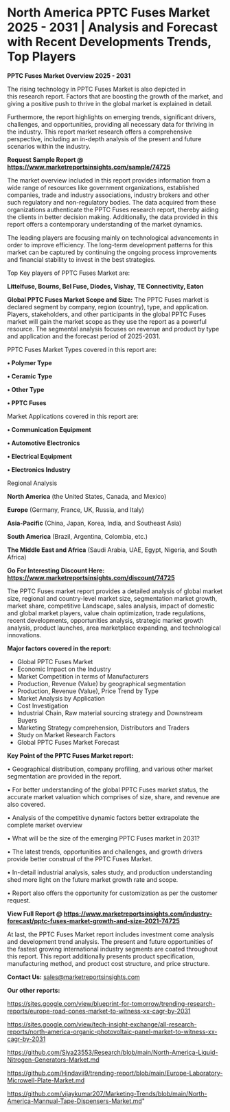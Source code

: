 # North America PPTC Fuses Market 2025 - 2031 | Analysis and Forecast with Recent Developments Trends, Top Players

<Strong> PPTC Fuses Market Overview 2025 - 2031</strong>

The rising technology in PPTC Fuses Market is also depicted in this research report. Factors that are boosting the growth of the market, and giving a positive push to thrive in the global market is explained in detail.

Furthermore, the report highlights on emerging trends, significant drivers, challenges, and opportunities, providing all necessary data for thriving in the industry. This report market research offers a comprehensive perspective, including an in-depth analysis of the present and future scenarios within the industry.

<strong>Request Sample Report @ <a href=https://www.marketreportsinsights.com/sample/74725>https://www.marketreportsinsights.com/sample/74725</a></strong>

The market overview included in this report provides information from a wide range of resources like government organizations, established companies, trade and industry associations, industry brokers and other such regulatory and non-regulatory bodies. The data acquired from these organizations authenticate the PPTC Fuses research report, thereby aiding the clients in better decision making. Additionally, the data provided in this report offers a contemporary understanding of the market dynamics.

The leading players are focusing mainly on technological advancements in order to improve efficiency. The long-term development patterns for this market can be captured by continuing the ongoing process improvements and financial stability to invest in the best strategies.

Top Key players of PPTC Fuses Market are:

<strong>Littelfuse, Bourns, Bel Fuse, Diodes, Vishay, TE Connectivity, Eaton</strong>

<strong><b>Global PPTC Fuses Market Scope and Size:</b></strong>
The PPTC Fuses market is declared segment by company, region (country), type, and application. Players, stakeholders, and other participants in the global PPTC Fuses market will gain the market scope as they use the report as a powerful resource. The segmental analysis focuses on revenue and product by type and application and the forecast period of 2025-2031.

PPTC Fuses Market Types covered in this report are:

<strong>• Polymer Type

• Ceramic Type

• Other Type

• PPTC Fuses</strong>

Market Applications covered in this report are:

<strong>• Communication Equipment

• Automotive Electronics

• Electrical Equipment

• Electronics Industry</strong> 

Regional Analysis

<strong>North America</strong> (the United States, Canada, and Mexico)

<strong>Europe</strong> (Germany, France, UK, Russia, and Italy)

<strong>Asia-Pacific</strong> (China, Japan, Korea, India, and Southeast Asia)

<strong>South America</strong> (Brazil, Argentina, Colombia, etc.)

<strong>The Middle East and Africa</strong> (Saudi Arabia, UAE, Egypt, Nigeria, and South Africa)

<strong>Go For Interesting Discount Here: <a href=https://www.marketreportsinsights.com/discount/74725>https://www.marketreportsinsights.com/discount/74725</a></strong>

The PPTC Fuses market report provides a detailed analysis of global market size, regional and country-level market size, segmentation market growth, market share, competitive Landscape, sales analysis, impact of domestic and global market players, value chain optimization, trade regulations, recent developments, opportunities analysis, strategic market growth analysis, product launches, area marketplace expanding, and technological innovations.

<strong><b>Major factors covered in the report:</b></strong>
<ul>
  <li>Global PPTC Fuses Market </li>
  <li>Economic Impact on the Industry</li>
  <li>Market Competition in terms of Manufacturers</li>
  <li>Production, Revenue (Value) by geographical segmentation</li>
  <li>Production, Revenue (Value), Price Trend by Type</li>
  <li>Market Analysis by Application</li>
  <li>Cost Investigation</li>
  <li>Industrial Chain, Raw material sourcing strategy and Downstream Buyers</li>
  <li>Marketing Strategy comprehension, Distributors and Traders</li>
  <li>Study on Market Research Factors</li>
  <li>Global PPTC Fuses Market Forecast</li>
</ul>

<strong><b>Key Point of the PPTC Fuses Market report:</b></strong>

• Geographical distribution, company profiling, and various other market segmentation are provided in the report.

• For better understanding of the global PPTC Fuses market status, the accurate market valuation which comprises of size, share, and revenue are also covered.

• Analysis of the competitive dynamic factors better extrapolate the complete market overview

• What will be the size of the emerging PPTC Fuses market in 2031?

• The latest trends, opportunities and challenges, and growth drivers provide better construal of the PPTC Fuses Market.

• In-detail industrial analysis, sales study, and production understanding shed more light on the future market growth rate and scope.

• Report also offers the opportunity for customization as per the customer request.

<strong><b>View Full Report @ <a href=https://www.marketreportsinsights.com/industry-forecast/pptc-fuses-market-growth-and-size-2021-74725>https://www.marketreportsinsights.com/industry-forecast/pptc-fuses-market-growth-and-size-2021-74725</a></b></strong>


At last, the PPTC Fuses Market report includes investment come analysis and development trend analysis. The present and future opportunities of the fastest growing international industry segments are coated throughout this report. This report additionally presents product specification, manufacturing method, and product cost structure, and price structure.

<strong>Contact Us:</strong>
sales@marketreportsinsights.com

<strong>Our other reports:</strong>

<a href=https://sites.google.com/view/blueprint-for-tomorrow/trending-research-reports/europe-road-cones-market-to-witness-xx-cagr-by-2031>https://sites.google.com/view/blueprint-for-tomorrow/trending-research-reports/europe-road-cones-market-to-witness-xx-cagr-by-2031</a>

<a href=https://sites.google.com/view/tech-insight-exchange/all-research-reports/north-america-organic-photovoltaic-panel-market-to-witness-xx-cagr-by-2031>https://sites.google.com/view/tech-insight-exchange/all-research-reports/north-america-organic-photovoltaic-panel-market-to-witness-xx-cagr-by-2031</a>

<a href=https://github.com/Siya23553/Research/blob/main/North-America-Liquid-Nitrogen-Generators-Market.md>https://github.com/Siya23553/Research/blob/main/North-America-Liquid-Nitrogen-Generators-Market.md</a>

<a href=https://github.com/Hindavii9/trending-report/blob/main/Europe-Laboratory-Microwell-Plate-Market.md>https://github.com/Hindavii9/trending-report/blob/main/Europe-Laboratory-Microwell-Plate-Market.md</a>

<a href=https://github.com/vijaykumar207/Marketing-Trends/blob/main/North-America-Mannual-Tape-Dispensers-Market.md>https://github.com/vijaykumar207/Marketing-Trends/blob/main/North-America-Mannual-Tape-Dispensers-Market.md</a>"
